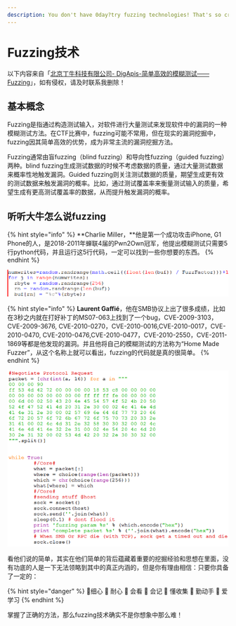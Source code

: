 ```yaml
---
description: You don't have 0day?try fuzzing technologies! That's so crazy!
---
```


# Fuzzing技术

以下内容来自「[北京丁牛科技有限公司- DigApis-简单高效的模糊测试——Fuzzing](https://www.freebuf.com/news/193602.html)」，如有侵权，请及时联系我删除！

## 基本概念

Fuzzing是指通过构造测试输入，对软件进行大量测试来发现软件中的漏洞的一种模糊测试方法。在CTF比赛中，fuzzing可能不常用，但在现实的漏洞挖掘中，fuzzing因其简单高效的优势，成为非常主流的漏洞挖掘方法。

Fuzzing通常由盲fuzzing（blind fuzzing）和导向性fuzzing（guided fuzzing）两种。blind fuzzing生成测试数据的时候不考虑数据的质量，通过大量测试数据来概率性地触发漏洞。Guided fuzzing则关注测试数据的质量，期望生成更有效的测试数据来触发漏洞的概率。比如，通过测试覆盖率来衡量测试输入的质量，希望生成有更高测试覆盖率的数据，从而提升触发漏洞的概率。

## 听听大牛怎么说fuzzing

{% hint style="info" %}
 **Charlie Miller，**他是第一个成功攻击iPhone, G1 Phone的人，是2018-2011年蝉联4届的Pwn2Own冠军，他提出模糊测试只需要5行python代码，并且运行这5行代码，一定可以找到一些你想要的东西。
{% endhint %}

![5 lines of python](../../.gitbook/assets/image%20%2816%29.png)

{% hint style="info" %}
 **Laurent Gaffié**，他在SMB协议上出了很多成绩，比如在3秒之内就在打好补丁的MS07-063上找到了一个bug，CVE-2009-3103，CVE-2009-3676,  CVE-2010-0270，CVE-2010-0016,CVE-2010-0017，CVE-2010-0470, CVE-2010-0476,CVE-2010-0477，CVE-2010-2550，CVE-2011-1869等都是他发现的漏洞。并且他将自己的模糊测试的方法称为“Home Made Fuzzer”，从这个名称上就可以看出，fuzzing的代码就是真的很简单。
{% endhint %}

![Home Made Fuzzer](../../.gitbook/assets/image%20%285%29.png)

看他们说的简单，其实在他们简单的背后蕴藏着重要的挖掘经验和思想在里面，没有功底的人是一下无法领略到其中的真正内涵的，但是你有理由相信：只要你具备了一定的：

{% hint style="danger" %}
细心  耐心  会看  会记  懂收集  勤动手  爱学习
{% endhint %}

掌握了正确的方法，那么fuzzing技术确实不是你想象中那么难！






